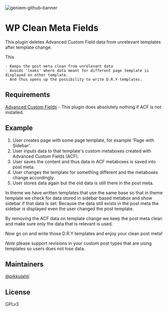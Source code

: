 ![geniem-github-banner](https://cloud.githubusercontent.com/assets/5691777/14319886/9ae46166-fc1b-11e5-9630-d60aa3dc4f9e.png)

# WP Clean Meta Fields

This plugin deletes Advanced Custom Field data from unrelevant templates after template change.

This

    - Keeps the post meta clean from unrelevant data
    - Avoids 'leaks' where data meant for different page template is displayed on other template.
    - And thus opens up the possibility to write D.R.Y templates.

## Requirements
[Advanced Custom Fields](https://advancedcustomfields.com) - This plugin does absolutely nothing if ACF is not installed.

## Example
1. User creates page with some page template, for example 'Page with Sidebar'.
2. User inputs data to that template's custom metaboxes created with Advanced Custom Fields (ACF).
3. User saves the content and thus data in ACF metaboxes is saved into post meta.
4. User changes the template for something different and the metaboxes change accordingly.
5. User stores data again but the old data is still there in the post meta.

In theme we have written templates that use the same base so that in theme template we check for data stored in sidebar based metabox and show sidebar if that data is set: Because the data still exists in the post meta the sidebar is displayed even the user changed the post template.

By removing the ACF data on template change we keep the post meta clean and make sure only the data that is relevant is used.

Now go on and write those D.R.Y templates and enjoy your clean post meta!

*Note* please support revisions in your custom post types that are using templates so users does not lose data.

## Maintainers

[@pikkulahti](https://github.com/pikkulahti)

## License

GPLv3
